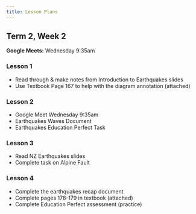 ```yaml
---
title: Lesson Plans
---
```


## Term 2, Week 2

__Google Meets:__ Wednesday 9:35am

### Lesson 1

- Read through & make notes from Introduction to Earthquakes slides
- Use Textbook Page 167 to help with the diagram annotation (attached)

### Lesson 2

- Google Meet Wednesday 9:35am
- Earthquakes Waves Document
- Earthquakes Education Perfect Task

### Lesson 3

- Read NZ Earthquakes slides
- Complete task on Alpine Fault 

### Lesson 4

- Complete the earthquakes recap document
- Complete pages 178-179 in textbook (attached)
- Complete Education Perfect assessment (practice)
